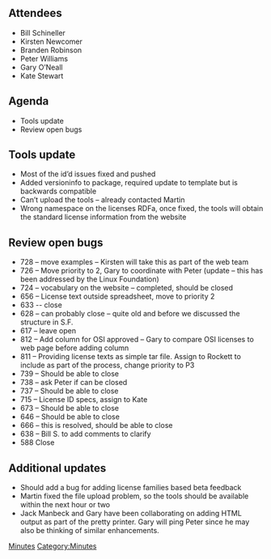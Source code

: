 ## Attendees

  - Bill Schineller
  - Kirsten Newcomer
  - Branden Robinson
  - Peter Williams
  - Gary O’Neall
  - Kate Stewart

## Agenda

  - Tools update
  - Review open bugs

## Tools update

  - Most of the id’d issues fixed and pushed
  - Added versioninfo to package, required update to template but is
    backwards compatible
  - Can’t upload the tools – already contacted Martin
  - Wrong namespace on the licenses RDFa, once fixed, the tools will
    obtain the standard license information from the website

## Review open bugs

  - 728 – move examples – Kirsten will take this as part of the web team
  - 726 – Move priority to 2, Gary to coordinate with Peter (update –
    this has been addressed by the Linux Foundation)
  - 724 – vocabulary on the website – completed, should be closed
  - 656 – License text outside spreadsheet, move to priority 2
  - 633 -- close
  - 628 – can probably close – quite old and before we discussed the
    structure in S.F.
  - 617 – leave open
  - 812 – Add column for OSI approved – Gary to compare OSI licenses to
    web page before adding column
  - 811 – Providing license texts as simple tar file. Assign to Rockett
    to include as part of the process, change priority to P3
  - 739 – Should be able to close
  - 738 – ask Peter if can be closed
  - 737 – Should be able to close
  - 715 – License ID specs, assign to Kate
  - 673 – Should be able to close
  - 646 – Should be able to close
  - 666 – this is resolved, should be able to close
  - 638 – Bill S. to add comments to clarify
  - 588 Close

## Additional updates

  - Should add a bug for adding license families based beta feedback
  - Martin fixed the file upload problem, so the tools should be
    available within the next hour or two
  - Jack Manbeck and Gary have been collaborating on adding HTML output
    as part of the pretty printer. Gary will ping Peter since he may
    also be thinking of similar enhancements.

[Minutes](Category:Technical "wikilink")
[Category:Minutes](Category:Minutes "wikilink")
